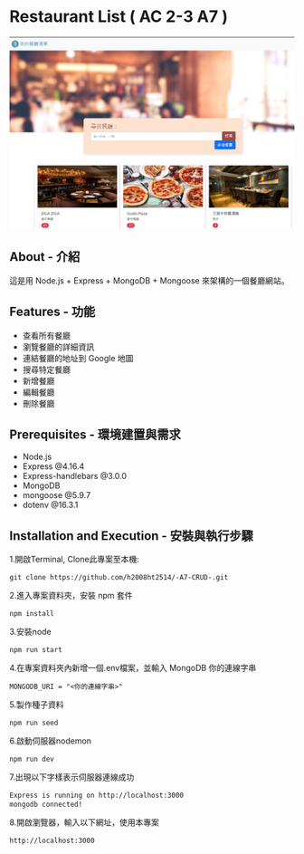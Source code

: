 # Restaurant List ( AC 2-3 A7 )

![image](./public/images/A7_index.png)

## About - 介紹
這是用 Node.js + Express + MongoDB + Mongoose 來架構的一個餐廳網站。

## Features - 功能

* 查看所有餐廳
* 瀏覽餐廳的詳細資訊
* 連結餐廳的地址到 Google 地圖
* 搜尋特定餐廳
* 新增餐廳
* 編輯餐廳
* 刪除餐廳

## Prerequisites - 環境建置與需求

* Node.js
* Express @4.16.4
* Express-handlebars @3.0.0
* MongoDB
* mongoose @5.9.7
* dotenv @16.3.1

## Installation and Execution - 安裝與執行步驟

1.開啟Terminal, Clone此專案至本機:
```
git clone https://github.com/h2008ht2514/-A7-CRUD-.git
```

2.進入專案資料夾，安裝 npm 套件
```
npm install
```

3.安裝node 
```
npm run start
```

4.在專案資料夾內新增一個.env檔案，並輸入 MongoDB 你的連線字串
```
MONGODB_URI = "<你的連線字串>"
```

5.製作種子資料
```
npm run seed
```

6.啟動伺服器nodemon 
```
npm run dev 
```

7.出現以下字樣表示伺服器連線成功
```
Express is running on http://localhost:3000
mongodb connected!
```

8.開啟瀏覽器，輸入以下網址，使用本專案
```
http://localhost:3000 
```